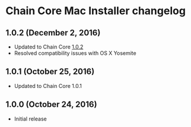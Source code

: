 # Chain Core Mac Installer changelog

## 1.0.2 (December 2, 2016)

* Updated to Chain Core [1.0.2](../../cmd/cored/CHANGELOG.md#1.0.2)
* Resolved compatibility issues with OS X Yosemite

## 1.0.1 (October 25, 2016)

* Updated to Chain Core 1.0.1

## 1.0.0 (October 24, 2016)

* Initial release
